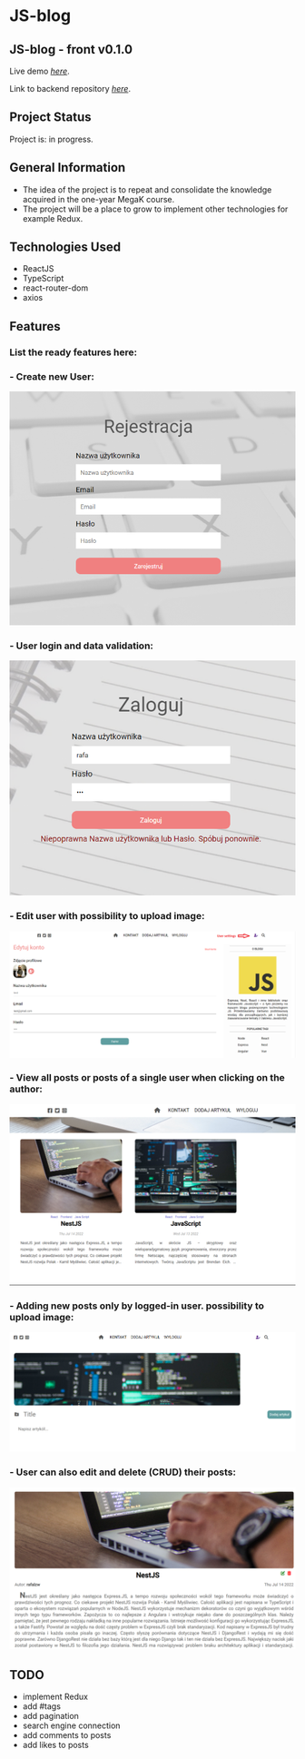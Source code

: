 # JS-blog

## JS-blog - front v0.1.0
Live demo [_here_](https://js-blog.networkmanager.pl/).

Link to backend repository [_here_](https://github.com/rafalzw/blog-back).

## Project Status
Project is: in progress.

## General Information
- The idea of the project is to repeat and consolidate the knowledge acquired in the one-year MegaK course.
- The project will be a place to grow to implement other technologies for example Redux.

## Technologies Used
- ReactJS
- TypeScript
- react-router-dom
- axios


## Features
### List the ready features here:
### - Create new User:
  ![register](./readme/register.png)

### - User login and data validation:
  ![login](./readme/login.png)

### - Edit user with possibility to upload image:
![settings](./readme/settings.png)

### - View all posts or posts of a single user when clicking on the author:
![all-posts](./readme/all-posts.png)

### - Adding new posts only by logged-in user. possibility to upload image:
![add-post](./readme/add-post.png)

### - User can also edit and delete (CRUD) their posts:
![edit-post](./readme/edit-post.png)

## TODO

- implement Redux
- add #tags
- add pagination
- search engine connection
- add comments to posts
- add likes to posts
 
